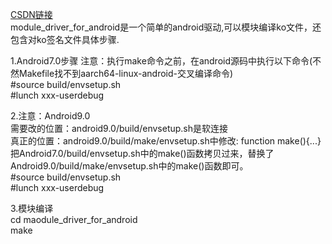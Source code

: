 [CSDN链接](https://blog.csdn.net/u010164190/article/details/83900420)   
module_driver_for_android是一个简单的android驱动,可以模块编译ko文件，还包含对ko签名文件具体步骤.

1.Android7.0步骤
注意：执行make命令之前，在android源码中执行以下命令(不然Makefile找不到aarch64-linux-android-交叉编译命令)      
#source build/envsetup.sh     
#lunch xxx-userdebug

2.注意：Android9.0      
需要改的位置：android9.0/build/envsetup.sh是软连接     
真正的位置：android9.0/build/make/envsetup.sh中修改: function make(){...}    
把Android7.0/build/envsetup.sh中的make()函数拷贝过来，替换了Android9.0/build/make/envsetup.sh中的make()函数即可。        
#source build/envsetup.sh     
#lunch xxx-userdebug

3.模块编译   
cd maodule_driver_for_android   
make  
